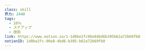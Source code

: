 ```yaml
---
class: skill
界力: 2440
tags:
  - 10％
  - ステアップ
  - 技術
link: https://www.notion.so/1-1d8be2fc96e84bd6b395b62a72b69fb0
notionID: 1d8be2fc-96e8-4bd6-b395-b62a72b69fb0
---
```

